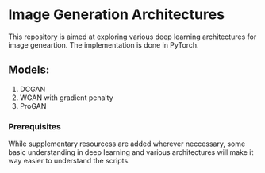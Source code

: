 # Image Generation Architectures
This repository is aimed at exploring various deep learning architectures for image geneartion. The implementation is done in PyTorch. 

## Models:

1. DCGAN
2. WGAN with gradient penalty
3. ProGAN

### Prerequisites
While supplementary resourcess are added wherever neccessary, some basic understanding in deep learning and various architectures will make it way easier to understand the scripts.
